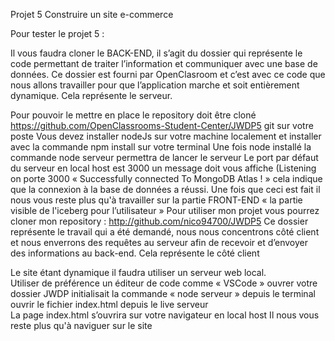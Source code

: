 Projet 5 Construire un site e-commerce

Pour tester le projet 5 :

Il vous faudra cloner le BACK-END, il s’agit du dossier qui représente le code permettant de traiter l’information et communiquer avec une base de données.                                                    Ce dossier est fourni par OpenClasroom et c’est avec ce code que nous allons travailler pour que l’application marche et soit entièrement dynamique. 
Cela représente le serveur.

Pour pouvoir le mettre en place le repository doit être cloné https://github.com/OpenClassrooms-Student-Center/JWDP5 git sur votre poste
Vous devez installer nodeJs sur votre machine localement et installer avec la commande npm install sur votre terminal
Une fois node installé la commande node serveur permettra de lancer le serveur Le port par défaut du serveur en local host est 3000 un message doit vous affiche (Listening on porte 3000 « Successfully connected To MongoDB Atlas ! » cela indique que la connexion à la base de données a réussi.
Une fois que ceci est fait il nous vous reste plus qu'à travailler sur la partie FRONT-END « la partie visible de l'iceberg pour l’utilisateur »
Pour utiliser mon projet vous pourrez cloner mon repository : http://github.com/nico94700/JWDP5 Ce dossier représente le travail qui a été demandé, nous nous concentrons côté client et nous enverrons des requêtes au serveur afin de recevoir et d’envoyer des informations au back-end.
Cela représente le côté client 	

Le site étant dynamique il faudra utiliser un serveur web local.	
Utiliser de préférence un éditeur de code comme « VSCode » ouvrer votre dossier JWDP initialisait la commande « node serveur » depuis le terminal ouvrir le fichier index.html depuis le live serveur  
La page index.html s’ouvrira sur votre navigateur en local host Il nous vous reste plus qu'à naviguer sur le site 	
